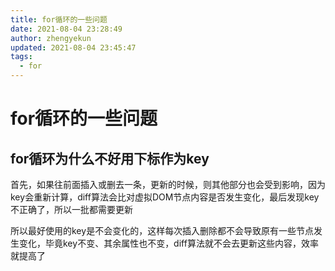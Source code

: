 ```yaml
---
title: for循环的一些问题
date: 2021-08-04 23:28:49
author: zhengyekun
updated: 2021-08-04 23:45:47
tags: 
  - for
---
```

# for循环的一些问题

## for循环为什么不好用下标作为key

首先，如果往前面插入或删去一条，更新的时候，则其他部分也会受到影响，因为key会重新计算，diff算法会比对虚拟DOM节点内容是否发生变化，最后发现key不正确了，所以一批都需要更新

所以最好使用的key是不会变化的，这样每次插入删除都不会导致原有一些节点发生变化，毕竟key不变、其余属性也不变，diff算法就不会去更新这些内容，效率就提高了
